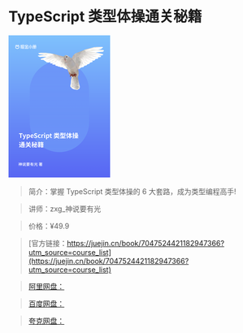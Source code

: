 # TypeScript 类型体操通关秘籍

![img](../../assets/359ac54a4608421f854b11b27201723c~tplv-k3u1fbpfcp-no-mark_280_280_200_280.png)

> 简介：掌握 TypeScript 类型体操的 6 大套路，成为类型编程高手!

> 讲师：zxg_神说要有光

> 价格：¥49.9

> [官方链接：https://juejin.cn/book/7047524421182947366?utm_source=course_list](https://juejin.cn/book/7047524421182947366?utm_source=course_list)

> [阿里网盘：]()

> [百度网盘：]()

> [夸克网盘：]()
